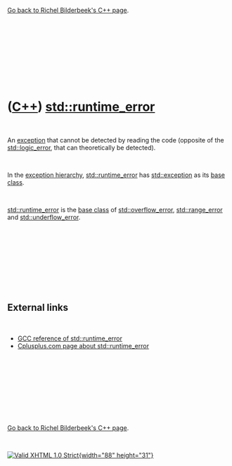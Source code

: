 

[Go back to Richel Bilderbeek's C++ page](Cpp.htm).

 

 

 

 

 

([C++](Cpp.htm)) [std::runtime\_error](CppRuntime_error.htm)
============================================================

 

An [exception](CppException.htm) that cannot be detected by reading the
code (opposite of the [std::logic\_error](CppLogic_error.htm), that can
theoretically be detected).

 

In the [exception hierarchy](CppExceptionHierarchy.htm),
[std::runtime\_error](CppRuntime_error.htm) has
[std::exception](CppException.htm) as its [base
class](CppBaseClass.htm).

 

[std::runtime\_error](CppRuntime_error.htm) is the [base
class](CppBaseClass.htm) of
[std::overflow\_error](CppOverflow_error.htm),
[std::range\_error](CppRange_error.htm) and
[std::underflow\_error](CppUnderflow_error.htm).

 

 

 

 

 

External links
--------------

 

-   [GCC reference of
    std::runtime\_error](http://gcc.gnu.org/onlinedocs/libstdc++/libstdc++-html-USERS-3.4/classstd_1_1runtime__error.html)
-   [Cplusplus.com page about
    std::runtime\_error](http://www.cplusplus.com/reference/std/stdexcept/runtime_error/)

 

 

 

 

 

[Go back to Richel Bilderbeek's C++ page](Cpp.htm).



 

[![Valid XHTML 1.0 Strict](valid-xhtml10.png){width="88"
height="31"}](http://validator.w3.org/check?uri=referer)
